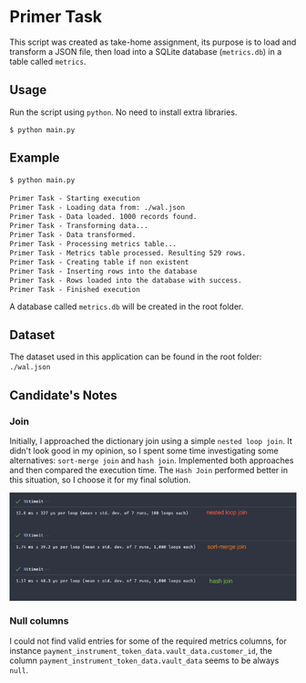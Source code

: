 # Primer Task

This script was created as take-home assignment, its purpose is to load and transform a JSON file, then load into a SQLite database (`metrics.db`) in a table called `metrics`.

## Usage
Run the script using `python`. No need to install extra libraries.

```console
$ python main.py
```
## Example 
```console
$ python main.py

Primer Task - Starting execution
Primer Task - Loading data from: ./wal.json
Primer Task - Data loaded. 1000 records found.
Primer Task - Transforming data...
Primer Task - Data transformed.
Primer Task - Processing metrics table...
Primer Task - Metrics table processed. Resulting 529 rows.
Primer Task - Creating table if non existent
Primer Task - Inserting rows into the database
Primer Task - Rows loaded into the database with success.
Primer Task - Finished execution
```
A database called `metrics.db` will be created in the root folder.

## Dataset
The dataset used in this application can be found in the root folder: `./wal.json`

## Candidate's Notes
### Join
Initially, I approached the dictionary join using a simple `nested loop join`. It didn't look good in my opinion, so I spent some time investigating some alternatives: `sort-merge join` and `hash join`. Implemented both approaches and then compared the execution time. The `Hash Join` performed better in this situation, so I choose it for my final solution.

![Perfomance comparison](performance_joins.png)

### Null columns
I could not find valid entries for some of the required metrics columns, for instance `payment_instrument_token_data.vault_data.customer_id`, the column `payment_instrument_token_data.vault_data` seems to be always `null`.